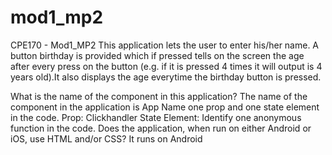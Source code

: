 # mod1_mp2
 
CPE170 - Mod1_MP2 This application lets the user to enter his/her name. A button birthday is provided which if pressed tells on the screen the age after every press on the button (e.g. if it is pressed 4 times it will output is 4 years old).It also displays the age everytime the birthday button is pressed.

What is the name of the component in this application? The name of the component in the application is App 
Name one prop and one state element in the code. Prop: Clickhandler State Element: 
Identify one anonymous function in the code. 
Does the application, when run on either Android or iOS, use HTML and/or CSS? It runs on Android
